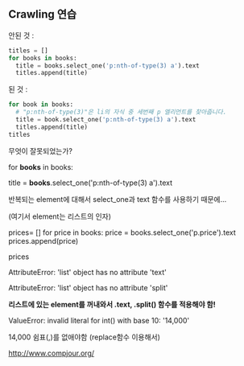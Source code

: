## Crawling 연습 

안된 것 : 

```python
titles = []
for books in books:
  title = books.select_one('p:nth-of-type(3) a').text
  titles.append(title)
```

된 것 : 

```python
for book in books:
  # "p:nth-of-type(3)"은 li의 자식 중 세번째 p 엘리먼트를 찾아줍니다.
  title = book.select_one('p:nth-of-type(3) a').text
  titles.append(title)
titles
```



무엇이 잘못되었는가? 

for **books** in books:

title = **books**.select_one('p:nth-of-type(3) a').text

반복되는 element에 대해서 select_one과 text 함수를 사용하기 때문에...

(여기서 element는 리스트의 인자)



prices= []
for price in books:
  price = books.select_one('p.price').text
  prices.append(price)

prices



AttributeError: 'list' object has no attribute 'text'

AttributeError: 'list' object has no attribute 'split'

**리스트에 있는 element를 꺼내와서 .text, .split() 함수를 적용해야 함!**



ValueError: invalid literal for int() with base 10: '14,000'

14,000 쉼표(,)를 없애야함 (replace함수 이용해서)





http://www.compjour.org/